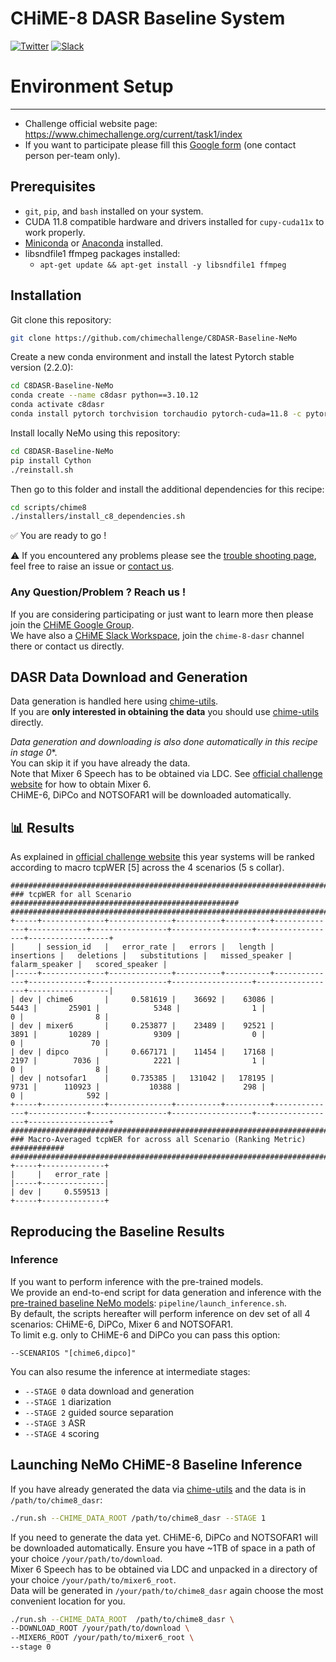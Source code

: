 
# CHiME-8 DASR Baseline System

[![Twitter](https://img.shields.io/twitter/url/https/twitter.com/chimechallenge.svg?style=social&label=Follow%20%40chimechallenge)](https://twitter.com/chimechallenge)
[![Slack][slack-badge]][slack-invite]
# Environment Setup

--- 

- Challenge official website page: https://www.chimechallenge.org/current/task1/index
- If you want to participate please fill this [Google form](https://forms.gle/9NdhZbDEtbto4Bxn6) (one contact person per-team only).

## Prerequisites

- `git`, `pip`, and `bash` installed on your system.
- CUDA 11.8 compatible hardware and drivers installed for `cupy-cuda11x` to work properly.
- [Miniconda](https://docs.anaconda.com/free/miniconda/) or [Anaconda](https://www.anaconda.com/) installed.
- libsndfile1 ffmpeg packages installed:
  - `apt-get update && apt-get install -y libsndfile1 ffmpeg`


##  Installation

Git clone this repository: 

```bash
git clone https://github.com/chimechallenge/C8DASR-Baseline-NeMo
```

Create a new conda environment and install the latest Pytorch stable version (2.2.0):

```bash
cd C8DASR-Baseline-NeMo
conda create --name c8dasr python==3.10.12
conda activate c8dasr
conda install pytorch torchvision torchaudio pytorch-cuda=11.8 -c pytorch -c nvidia
```

Install locally NeMo using this repository:
```bash
cd C8DASR-Baseline-NeMo
pip install Cython
./reinstall.sh
```

Then go to this folder and install the additional dependencies for this recipe: 

```bash
cd scripts/chime8 
./installers/install_c8_dependencies.sh
```

✅ You are ready to go ! <br>

⚠️ If you encountered any problems please see the [trouble shooting page](./docs/trouble_shooting.md), 
feel free to raise an issue or [contact us](#reach_us).


### <a id="reach_us">Any Question/Problem ? Reach us !</a>

If you are considering participating or just want to learn more then please join the <a href="https://groups.google.com/g/chime5/">CHiME Google Group</a>. <br>
We have also a [CHiME Slack Workspace][slack-invite], join the `chime-8-dasr` channel there or contact us directly.<br>


## DASR Data Download and Generation

Data generation is handled here using [chime-utils](https://github.com/chimechallenge/chime-utils). <br>
If you are **only interested in obtaining the data** you should use [chime-utils](https://github.com/chimechallenge/chime-utils) directly. <br>

*Data generation and downloading is also done automatically in this recipe in stage 0**. <br> 
You can skip it if you have already the data. <br>
Note that Mixer 6 Speech has to be obtained via LDC. See [official challenge website](https://www.chimechallenge.org/current/task1/data) for how to obtain Mixer 6. <br>
CHiME-6, DiPCo and NOTSOFAR1 will be downloaded automatically.


## 📊 Results

As explained in [official challenge website](https://www.chimechallenge.org/current/task1/index) this year
systems will be ranked according to macro tcpWER [5] across the 4 scenarios (5 s collar). <br>

```
###############################################################################                                                                                                                                                         
### tcpWER for all Scenario ###################################################                                                                                                                                                         
###############################################################################                                                                                                                                                         
+-----+--------------+--------------+----------+----------+--------------+-------------+-----------------+------------------+------------------+------------------+        
|     | session_id   |   error_rate |   errors |   length |   insertions |   deletions |   substitutions |   missed_speaker |   falarm_speaker |   scored_speaker |        
|-----+--------------+--------------+----------+----------+--------------+-------------+-----------------+------------------+------------------+------------------|        
| dev | chime6       |     0.581619 |    36692 |    63086 |         5443 |       25901 |            5348 |                1 |                0 |                8 |        
| dev | mixer6       |     0.253877 |    23489 |    92521 |         3891 |       10289 |            9309 |                0 |                0 |               70 |        
| dev | dipco        |     0.667171 |    11454 |    17168 |         2197 |        7036 |            2221 |                1 |                0 |                8 |        
| dev | notsofar1    |     0.735385 |   131042 |   178195 |         9731 |      110923 |           10388 |              298 |                0 |              592 |                                                                     
+-----+--------------+--------------+----------+----------+--------------+-------------+-----------------+------------------+------------------+------------------+                                                                     
###############################################################################                                                                                                                                                         
### Macro-Averaged tcpWER for across all Scenario (Ranking Metric) ############                                                                                                                                                         
###############################################################################                                                                                                                                                         
+-----+--------------+                                                                                                                                                                                                                  
|     |   error_rate |                                                                                                                                                                                                                  
|-----+--------------|                                                                                                                                                                                                                  
| dev |     0.559513 |                                                                                                                                                                                                                  
+-----+--------------+  
```

## Reproducing the Baseline Results

### Inference

If you want to perform inference with the pre-trained models. <br>
We provide an end-to-end script for data generation and inference with the [pre-trained baseline NeMo models](https://huggingface.co/chime-dasr/nemo_baseline_models/tree/main): 
`pipeline/launch_inference.sh`. <br>
By default, the scripts hereafter will perform inference on dev set of all 4 scenarios: CHiME-6, DiPCo, Mixer 6 and NOTSOFAR1. <br>
To limit e.g. only to CHiME-6 and DiPCo you can pass this option:

`--SCENARIOS "[chime6,dipco]"`

You can also resume the inference at intermediate stages: 
- `--STAGE 0` data download and generation
- `--STAGE 1` diarization
- `--STAGE 2` guided source separation
- `--STAGE 3` ASR
- `--STAGE 4` scoring

## Launching NeMo CHiME-8 Baseline Inference

If you have already generated the data via [chime-utils](https://github.com/chimechallenge/chime-utils) and the data is in `/path/to/chime8_dasr`:

```bash
./run.sh --CHIME_DATA_ROOT /path/to/chime8_dasr --STAGE 1
```


If you need to generate the data yet.
CHiME-6, DiPCo and NOTSOFAR1 will be downloaded automatically. Ensure you have ~1TB of space in a path of your choice `/your/path/to/download`. <br>
Mixer 6 Speech has to be obtained via LDC and unpacked in a directory of your choice `/your/path/to/mixer6_root`. <br>
Data will be generated in `/your/path/to/chime8_dasr` again choose the most convenient location for you.

```bash
./run.sh --CHIME_DATA_ROOT  /path/to/chime8_dasr \
--DOWNLOAD_ROOT /your/path/to/download \
--MIXER6_ROOT /your/path/to/mixer6_root \
--stage 0 
```






[slack-badge]: https://img.shields.io/badge/slack-chat-green.svg?logo=slack
[slack-invite]: https://join.slack.com/t/chime-fey5388/shared_invite/zt-1oha0gedv-JEUr1mSztR7~iK9AxM4HOA
[twitter]: https://twitter.com/chimechallenge<h2>References</h2>